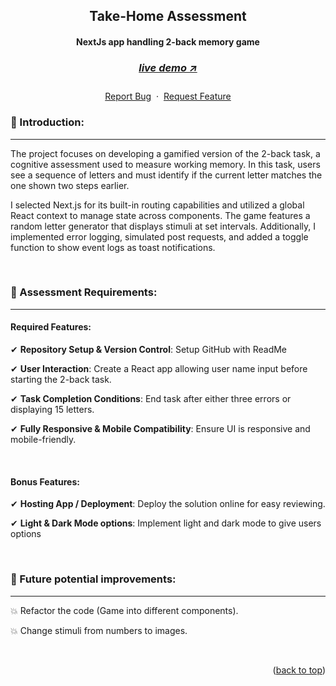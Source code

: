 <a name="readme-top"></a>

<!-- -------------------------------------------------------------------------- -->
<!-- HEADING STUFF  -->
<div align="center">
  <h2>Take-Home Assessment</h2>
  <h4>NextJs app handling 2-back memory game<h4>
  <h3> 
    <a href='https://thymia-mutaremalcolms-projects.vercel.app/' target='_blank'>
      <h5>live demo ↗</h5>
    </a>
  </h3>
  <p align="center">
    <a href="https://github.com/yourusername/thymia-take-home/issues">Report Bug</a>
    &nbsp;·&nbsp;
    <a href="https://github.com/yourusername/thymia-take-home/issues">Request Feature</a>
  </p>
</div>

<!-- -------------------------------------------------------------------------- -->

### 👋 Introduction:

---

The project focuses on developing a gamified version of the 2-back task, a cognitive assessment used to measure working memory. In this task, users see a sequence of letters and must identify if the current letter matches the one shown two steps earlier.

I selected Next.js for its built-in routing capabilities and utilized a global React context to manage state across components. The game features a random letter generator that displays stimuli at set intervals. Additionally, I implemented error logging, simulated post requests, and added a toggle function to show event logs as toast notifications.

<br/>

<!-- -------------------------------------------------------------------------- -->
<!-- DEMO IMAGES  -->
<!-- <div align=center>
<a href='https://thymia-mutaremalcolms-projects.vercel.app/' align=center>
    <img src="./src/assets/GitHub/mobile-demo.png" alt="Demo-Mobile-View" title="Demo-Image-Mobile" width="170" height="255">    
    <img src="./src/assets/GitHub/desktop-demo.png" alt="Demo-Desktop-View" title="Demo-Image-Desktop" width="400" height="250"> 
</a>
</div>
<br> -->

<!-- -------------------------------------------------------------------------- -->

### 🔑 Assessment Requirements:

---

#### Required Features:

✔ **Repository Setup & Version Control**: Setup GitHub with ReadMe

✔ **User Interaction**: Create a React app allowing user name input before starting the 2-back task.

✔ **Task Completion Conditions**: End task after either three errors or displaying 15 letters.


✔ **Fully Responsive & Mobile Compatibility**: Ensure UI is responsive and mobile-friendly.

<br/>

#### Bonus Features:

✔ **Hosting App / Deployment**: Deploy the solution online for easy reviewing.

✔ **Light & Dark Mode options**: Implement light and dark mode to give users options


<br/>

<!-- -------------------------------------------------------------------------- -->

### 🎯 Future potential improvements:

---

💥 Refactor the code (Game into different components).

💥 Change stimuli from numbers to images.

<br/>

<!-- -------------------------------------------------------------------------- -->
<p align="right">(<a href="#readme-top">back to top</a>)</p>

<br/> <br/>
